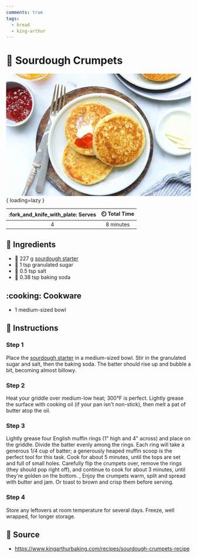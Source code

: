 ```yaml
---
comments: true
tags:
  - bread
  - king-arthur
---
```

# :bread: Sourdough Crumpets

![Sourdough Crumpets][1]{ loading=lazy }

| :fork_and_knife_with_plate: Serves | :timer_clock: Total Time |
|:----------------------------------:|:-----------------------: |
| 4 | 8 minutes |

## :salt: Ingredients

- :microbe: 227 g [sourdough starter][2]
- :candy: 1 tsp granulated sugar
- :salt: 0.5 tsp salt
- :cup_with_straw: 0.38 tsp baking soda

## :cooking: Cookware

- 1 medium-sized bowl

## :pencil: Instructions

### Step 1

Place the [sourdough starter][2] in a medium-sized bowl. Stir in the granulated sugar and salt, then the baking soda.
The batter should rise up and bubble a bit, becoming almost billowy.

### Step 2

Heat your griddle over medium-low heat; 300°F is perfect. Lightly grease the surface with cooking oil (if your pan
isn't non-stick), then melt a pat of butter atop the oil.

### Step 3

Lightly grease four English muffin rings (1" high and 4" across) and place on the griddle. Divide the batter evenly
among the rings. Each ring will take a generous 1/4 cup of batter; a generously heaped muffin scoop is the perfect tool
for this task. Cook for about 5 minutes, until the tops are set and full of small holes. Carefully flip the crumpets
over, remove the rings (they should pop right off), and continue to cook for about 3 minutes, until they're golden on
the bottom. , Enjoy the crumpets warm, split and spread with butter and jam. Or toast to brown and crisp them before
serving.

### Step 4

Store any leftovers at room temperature for several days. Freeze, well wrapped, for longer storage.

## :link: Source

- <https://www.kingarthurbaking.com/recipes/sourdough-crumpets-recipe>

[1]: <../assets/images/sourdough-crumpets.jpg>
[2]: <../ingredients/sourdough-starter.md>
